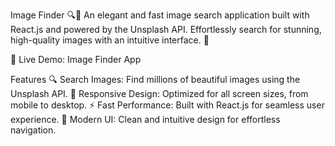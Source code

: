 Image Finder 🔍📸
An elegant and fast image search application built with React.js and powered by the Unsplash API. Effortlessly search for stunning, high-quality images with an intuitive interface. 🌟

🚀 Live Demo: Image Finder App

Features
🔍 Search Images: Find millions of beautiful images using the Unsplash API.
📱 Responsive Design: Optimized for all screen sizes, from mobile to desktop.
⚡ Fast Performance: Built with React.js for seamless user experience.
🎨 Modern UI: Clean and intuitive design for effortless navigation.
